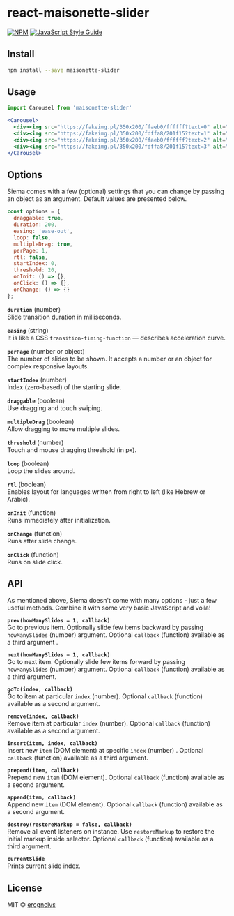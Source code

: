 # react-maisonette-slider

> 

[![NPM](https://img.shields.io/npm/v/react-maisonette-slider.svg)](https://www.npmjs.com/package/maisonette-slider) [![JavaScript Style Guide](https://img.shields.io/badge/code_style-standard-brightgreen.svg)](https://standardjs.com)

## Install

```bash
npm install --save maisonette-slider
```

## Usage

```jsx
import Carousel from 'maisonette-slider'

<Carousel>
  <div><img src="https://fakeimg.pl/350x200/ffaeb0/ffffff?text=0" alt="0" /></div>
  <div><img src="https://fakeimg.pl/350x200/fdffa8/201f15?text=1" alt="1" /></div>
  <div><img src="https://fakeimg.pl/350x200/ffaeb0/ffffff?text=2" alt="2" /></div>
  <div><img src="https://fakeimg.pl/350x200/fdffa8/201f15?text=3" alt="3" /></div>
</Carousel>
```

## Options

Siema comes with a few (optional) settings that you can change by passing an object as an argument. Default values are presented below.

```js
const options = {
  draggable: true,
  duration: 200,
  easing: 'ease-out',
  loop: false,
  multipleDrag: true,
  perPage: 1,
  rtl: false,
  startIndex: 0,
  threshold: 20,
  onInit: () => {},
  onClick: () => {},
  onChange: () => {}
};
```

**`duration`** (number)  
Slide transition duration in milliseconds.

**`easing`** (string)  
It is like a CSS `transition-timing-function` — describes acceleration curve.

**`perPage`** (number or object)  
The number of slides to be shown. It accepts a number or an object for complex responsive layouts.

**`startIndex`** (number)  
Index (zero-based) of the starting slide.

**`draggable`** (boolean)  
Use dragging and touch swiping.

**`multipleDrag`** (boolean)  
Allow dragging to move multiple slides.

**`threshold`** (number)  
Touch and mouse dragging threshold (in px).

**`loop`** (boolean)  
Loop the slides around.

**`rtl`** (boolean)  
Enables layout for languages written from right to left (like Hebrew or Arabic).

**`onInit`** (function)  
Runs immediately after initialization.

**`onChange`** (function)  
Runs after slide change.

**`onClick`** (function)  
Runs on slide click.

## API

As mentioned above, Siema doesn't come with many options - just a few useful methods. Combine it with some very basic JavaScript and voila!

**`prev(howManySlides = 1, callback)`**  
Go to previous item. Optionally slide few items backward by passing `howManySlides` (number) argument. Optional `callback` (function) available as a third argument .

**`next(howManySlides = 1, callback)`**  
Go to next item. Optionally slide few items forward by passing `howManySlides` (number) argument. Optional `callback` (function) available as a third argument.

**`goTo(index, callback)`**  
Go to item at particular `index` (number). Optional `callback` (function) available as a second argument.

**`remove(index, callback)`**  
Remove item at particular `index` (number). Optional `callback` (function) available as a second argument.

**`insert(item, index, callback)`**  
Insert new `item` (DOM element) at specific `index` (number) . Optional `callback` (function) available as a third argument.

**`prepend(item, callback)`**  
Prepend new `item` (DOM element). Optional `callback` (function) available as a second argument.

**`append(item, callback)`**  
Append new `item` (DOM element). Optional `callback` (function) available as a second argument.

**`destroy(restoreMarkup = false, callback)`**  
Remove all event listeners on instance. Use `restoreMarkup` to restore the initial markup inside selector. Optional `callback` (function) available as a third argument.

**`currentSlide`**  
Prints current slide index.

## License

MIT © [ercgnclvs](https://github.com/ercgnclvs)
